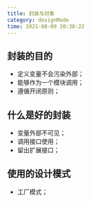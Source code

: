 ```yaml
---
title: 封装与对象
category: designMode
time: 2021-08-09 20:38:22
---
```


## 封装的目的

- 定义变量不会污染外部；
- 能够作为一个模块调用；
- 遵循开闭原则；

## 什么是好的封装

- 变量外部不可见；
- 调用接口使用；
- 留出扩展接口；

## 使用的设计模式

- 工厂模式；
